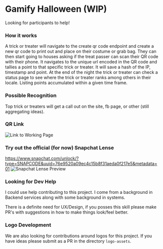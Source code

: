# Gamify Halloween (WIP)

Looking for participants to help!

### How it works

A trick or treater will navigate to the create qr code endpoint and create a new qr code to print out and place on their costume or grab bag. They can then start going to houses asking if the treat passer can scan their QR code with their phone. It navigates to the unique url encoded in the QR code and tallies a point to that specific trick or treater. It will save a hash of the IP, timestamp and point. At the end of the night the trick or treater can check a status page to see where the trick or treater ranks among others in their locale. Listing points accumulated within a given time frame.

### Possible Recognition

Top trick or treaters will get a call out on the site, fb page, or other (still aggregating ideas).

### QR Link

![Link to Working Page](https://user-images.githubusercontent.com/13072194/47818797-fb999c00-dd15-11e8-8497-a9cc2fc0fb8d.png)


### Try out the official (for now) Snapchat Lense
https://www.snapchat.com/unlock/?type=SNAPCODE&uuid=76e9520a09ec4c15b8f31aeda0f217e5&metadata=01
![Snapchat Lense Preview](https://user-images.githubusercontent.com/13072194/48597155-2d635300-e911-11e8-8135-cf610cc602ed.jpeg)


### Looking for Dev Help

I could use help contributing to this project. I come from a background in Backend services along with some background in systems.

There is a definite need for UX/Design, if you posses this skill please make PR's with suggestions in how to make things look/feel better.


### Logo Development

We are also looking for contributions around logos for this project. If you have ideas please submit as a PR in the directory `logo-assets`.
